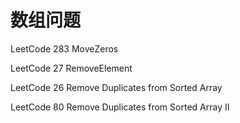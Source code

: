 # 数组问题


LeetCode 283 MoveZeros

LeetCode 27 RemoveElement

LeetCode 26 Remove Duplicates from Sorted Array

LeetCode 80 Remove Duplicates from Sorted Array II